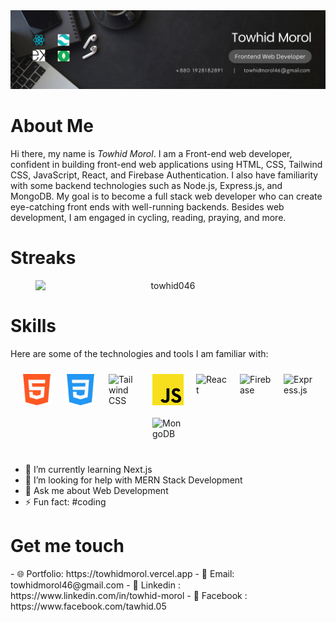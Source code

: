 <img src='./images/banner.png' alt="Banner" />

<h1>About Me</h1>
<p> 
    Hi there, my name is <em>Towhid Morol</em>. I am a Front-end web developer, confident in building front-end web applications using HTML, CSS, Tailwind CSS, JavaScript, React, and Firebase Authentication. I also have familiarity with some backend technologies such as Node.js, Express.js, and MongoDB. My goal is to become a full stack web developer who can create eye-catching front ends with well-running backends. Besides web development, I am engaged in cycling, reading, praying, and more.
</p>

<h1>Streaks</h1>
<figure style="text-align: center;">
 <img src="https://github-readme-streak-stats.herokuapp.com/?user=towhid046&&theme=tokyonight" alt="towhid046"
     style="display: block; margin: 0 auto;"
     />
</figure>

<h1>Skills</h1>
<p>Here are some of the technologies and tools I am familiar with:</p>
<p style="display: flex; flex-wrap: wrap; justify-content: center;">
    <img src="./images//skill-images/html.png" alt="HTML" style="width: 50px; height: 50px; margin: 10px;">
    <img src="./images//skill-images/css.png" alt="CSS" style="width: 50px; height: 50px; margin: 10px;">
    <img src="./images//skill-images/tailwind.png" alt="Tailwind CSS" style="width: 50px; height: 50px; margin: 10px;">
    <img src="./images/skill-images/js.png" alt="JavaScript" style="width: 50px; height: 50px; margin: 10px;">
    <img src="./images/skill-images/react.png" alt="React" style="width: 50px; height: 50px; margin: 10px;">
    <img src="./images/skill-images/firebase.png" alt="Firebase" style="width: 50px; height: 50px; margin: 10px;">
    <img src="./images/skill-images/express.png" alt="Express.js" style="width: 50px; height: 50px; margin: 10px;">
    <img src="./images/skill-images/mongodb.png" alt="MongoDB" style="width: 50px; height: 50px; margin: 10px;">
</p>


- 🌱 I’m currently learning Next.js
- 🤔 I’m looking for help with MERN Stack Development
- 💬 Ask me about Web Development
- ⚡ Fun fact: #coding

<h1>Get me touch</h1>
- 🌐 Portfolio: https://towhidmorol.vercel.app
- 📧 Email: towhidmorol46@gmail.com
- 🔗 Linkedin : https://www.linkedin.com/in/towhid-morol
- 📘 Facebook : https://www.facebook.com/tawhid.05

